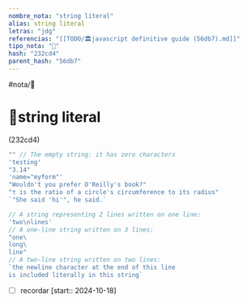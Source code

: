 ```yaml
---
nombre_nota: "string literal"
alias: string literal
letras: "jdg"
referencias: "[[TODO/🏛️javascript definitive guide (56db7).md]]"
tipo_nota: "📑"
hash: "232cd4"
parent_hash: "56db7"
---
```


#nota/📑

# 📑string literal
<div class="hash">(232cd4)</div>


```javascript
"" // The empty string: it has zero characters
'testing'
"3.14"
'name="myform"'
"Wouldn't you prefer O'Reilly's book?"
"τ is the ratio of a circle's circumference to its radius"
`"She said 'hi'", he said.`

// A string representing 2 lines written on one line:
'two\nlines'
// A one-line string written on 3 lines:
"one\
long\
line"
// A two-line string written on two lines:
`the newline character at the end of this line
is included literally in this string`
```


- [ ] recordar  [start:: 2024-10-18]

